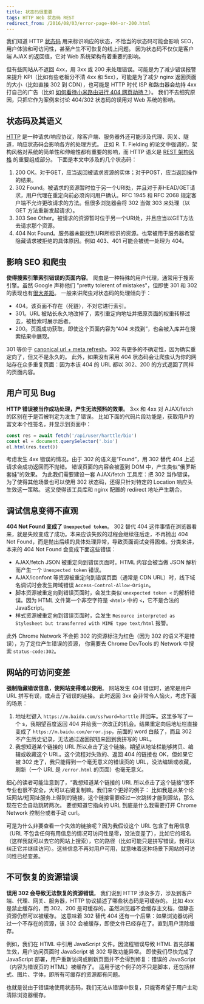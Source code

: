```yaml
---
title: 状态码很重要
tags: HTTP Web 状态码 REST
redirect_from: /2016/08/03/error-page-404-or-200.html
---
```


我们知道 HTTP [状态码][status] 用来标识响应的状态，不恰当的状态码可能会影响 SEO，用户体验和可访问性，甚至产生不可恢复的线上问题。
因为状态码不仅仅是客户端 AJAX 的返回值，它对 Web 系统架构有着重要的影响。

但有些网站从不返回 4xx，用 3xx 或 200 来处理错误。可能是为了减少错误报警来提升 KPI（比如有些老板分不清 4xx 和 5xx），可能是为了减少 nginx 返回页面的大小（比如直接 302 到 CDN），也可能是 HTTP 时代 ISP 和路由器会劫持 4xx 打自己的广告（比如 [如何看待小米路由进行 404 网页劫持？](https://www.zhihu.com/question/30358197?sort=created&page=3)）。
我们不去细究原因，只把它作为案例来讨论 404/302 状态码的误用对 Web 系统的影响。

<!--more-->

## 状态码及其语义

[HTTP][http] 是一种请求/响应协议，除客户端、服务器外还可能涉及代理、网关、隧道，响应状态码会影响各方的处理方式。
正如 R. T. Fielding 的论文中强调的，架构风格对系统的简单性和伸缩性都有重要的影响，而 HTTP 语义是 [REST 架构风格][rest] 的重要组成部分。
下面是本文中涉及的几个状态码：

1. 200 OK。对于GET，应当返回被请求资源的实体；对于POST，应当返回操作的结果。
2. 302 Found。被请求的资源暂时位于另一个URI处，并且对于非HEAD/GET请求，用户代理在重定向前必须询问用户确认。RFC 1945 和 RFC 2068 规定客户端不允许更改请求的方法。但很多浏览器会将 302 当做 303 来处理（以 GET 方法重新发起请求）。
3. 303 See Other。被请求的资源暂时位于另一个URI处，并且应当以GET方法去请求那个资源。
4. 404 Not Found。服务器未能找到URI所标识的资源。也常被用于服务器希望隐藏请求被拒绝的具体原因。例如 403、401 可能会被统一处理为 404。

## 影响 SEO 和爬虫

**使得搜索引擎索引错误的页面内容**。
爬虫是一种特殊的用户代理，通常用于搜索引擎。虽然 Google 声称他们 "pretty tolerent of mistakes"，但即使 301 和 302 的表现也有[很大差距](https://www.sistrix.com/blog/want-confuse-google-use-302-redirect/)。
一般来讲爬虫对状态码的处理倾向于：

* 404。该页面不存在（死链），不对它进行索引。
* 301。URL 被站长永久地改掉了，索引重定向地址并把原页面的权重转移过去，被检索时展示后者。
* 200。页面成功获取，即使这个页面内容为“404 未找到”，也会被入库并在搜索结果中展现。

301 等价于 [canonical url + meta refresh][canonical]。302 有更多的不确定性，因为确实重定向了，但又不是永久的。
此外，如果没有采用 404 状态码会让爬虫认为你的网站存在众多重复页面：因为本该 404 的 URL 都以 302、200 的方式返回了同样的页面内容。

## 用户可见 Bug

**HTTP 错误被当作成功处理，产生无法预料的效果**。
3xx 和 4xx 对 AJAX/fetch 的区别在于是否被判定为发生了错误。
比如下面的代码片段功能是，获取用户的富文本个性签名，并显示到页面中：

```javascript
const res = await fetch('/api/user/harttle/bio')
const el = document.querySelector('.bio')
el.html(res.text())
```

考虑发生 4xx 错误的情况。由于 302 的语义是“Found”，用 302 替代 404 上述请求会成功返回而不抛错。
错误页面的内容会被塞到 DOM 中，产生类似“俄罗斯套娃”的效果。
为此我们需要建设一套 AJAX/fetch 工具库：把 302 当作错误，为了使得其他场景也可以使用 302 状态码，还得只针对特定的 Location 响应头生效这一策略。
这又使得该工具库和 nginx 配置的 redirect 地址产生耦合。

## 调试信息变得不直观

**404 Not Found 变成了 `Unexpected token`**。
302 替代 404 这件事情在浏览器看来，就是失败变成了成功。本来应该失败的过程会继续往后走，不再抛出 404 Not Found，而是抛出后续的具体处理异常，导致页面调试变得困难。分类来讲，本来的 404 Not Found 会变成下面这些错误：

* AJAX/fetch JSON 被重定向到错误页面时。HTML 内容会被当做 JSON 解析而产生一个 `Unexpected token` 错误。
* AJAX/iconfont 等资源被重定向到错误页面（通常是 CDN URL）时，线下域名调试时会发生跨域错误 `Access-Control-Allow-Origin`。
* 脚本资源被重定向到错误页面时，会发生类似 `unexpected token <` 的解析错误。因为 HTML 文件第一个非空字符是 `<html>` 中的 `<`，它不是合法的 JavaScript。
* 样式资源被重定向到错误页面时，会发生 `Resource interpreted as Stylesheet but transferred with MIME type text/html` 报警。

此外 Chrome Network 不会把 302 的资源标注为红色（因为 302 的语义不是错误），为了定位产生错误的资源，
你需要去 Chrome DevTools 的 Network 中搜索 `status-code:302`。

## 网站的可访问变差

**强制隐藏错误信息，使网站变得难以使用**。
网站发生 404 错误时，通常是用户 URL 拼写有误，或点击了错误的链接。
此时返回 3xx 会非常令人恼火，考虑下面的场景：

1. 地址栏键入 `https://m.baidu.com/ss?word=harttle` 并回车。这里多写了一个 s，我期望百度返回 404 并给我一次改正的机会。结果重定向后地址栏直接变成了 `https://m.baidu.com/error.jsp`，前面的 word 白敲了，而且 302 不产生历史记录，无法通过返回按钮来回到我拼写的 URL。
2. 我想知道某个链接的 URL 所以点击了这个链接。期望从地址栏能够拷贝、编辑或收藏这个 URL。这个流程对失效的、返回 404 的链接也 OK，但如果它被 302 走了，我只能得到一个毫无意义的错误页的 URL，没法编辑或收藏，刷新（一个 URL 是 `/error.html` 的页面）也毫无意义。

细心的读者可能注意到了，“我想知道某个链接的 URL 所以点击了这个链接”很不专业也很不安全，大可以右键复制嘛。我们来个更好的例子：
比如我是从某个论坛网站/短网址服务上得到的链接，这个链接需要经过一次跳转才能到源站，那么现在它会自动跳转两次。
要想知道它指向的 URL 到底是什么我需要打开 Chrome Network 控制台或者手动 curl。

可是为什么非要查看一个失效的链接呢？因为我假设这个 URL 包含了有用信息（URL 不包含任何有用信息的情况可访问性是零，没法变差了），比如它的域名（这样我就可以去它的网站上搜索），它的路径（比如可能只是拼写错误，我可以纠正它并继续访问）。这些信息不再对用户可用，就意味着这种场景下网站的可访问性已经变差。

## 不可恢复的资源错误

**误用 302 会导致无法恢复的资源错误**。
我们说到 HTTP 涉及多方，涉及到客户端、代理、网关、服务器，HTTP 协议描述了哪些状态码是可缓存的。
比如 4xx 是禁止缓存的，而 302、200 是可缓存的。虽然浏览器不会缓存主文档，但静态资源仍然可以被缓存。
这意味着 302 替代 404 还有一个后果：如果浏览器访问过一个不存在的资源，该 302 会被缓存，即使文件已经存在了。直到用户清除缓存。

例如，我们在 HTML 中引用 JavaScript 文件。因流程错误导致 HTML 首先部署生效，用户访问页面时 JavaScript 被 302 导致功能异常。
即使我们尽快完成了 JavaScript 部署，用户重新访问或刷新页面并不会得到修复：错误的 JavaScript（内容为错误页的 HTML）被缓存了。
适用于这个例子的不只是脚本，还包括样式、图片、字体，即所有可缓存的资源都有问题。

也就是说由于错误地使用状态码，我们无法从错误中恢复，只能寄希望于用户主动清除浏览器缓存。

[http]: https://www.ietf.org/rfc/rfc2616.txt
[rest]: https://en.wikipedia.org/wiki/Representational_state_transfer
[status]: /2015/08/15/http-status-code.html
[canonical]: https://harttle.land/2015/07/25/bash-file-batch.html
